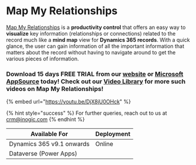 # Map My Relationships

[Map My Relationships](https://www.inogic.com/product/components/map-my-relationships-dynamics-365-crm) is a **productivity control** that offers an easy way to **visualize** key information (relationships or connections) related to the record much like a **mind map** view for **Dynamics 365 records**. With a quick glance, the user can gain information of all the important information that matters about the record without having to navigate around to get the various pieces of information.

### Download 15 days FREE TRIAL from our [website](https://www.inogic.com/product/productivity-apps/map-my-relationships-dynamics-365-crm) or [Microsoft AppSource](https://appsource.microsoft.com/en-gb/product/dynamics-365/inogic.view-mind-map-dynamics-365-relationships?tab=Overview) today! Check out our [Video Library](https://www.youtube.com/channel/UCM4V7ousgLSu1hbOEv4DUuQ?sub\_confirmation=1) for more such videos on Map My Relationships!

{% embed url="https://youtu.be/DjX8jU0OHck" %}

{% hint style="success" %}
For further queries, reach out to us at [crm@inogic.com](mailto:crm@inogic.com)
{% endhint %}



| Available For             | Deployment |
| ------------------------- | ---------- |
| Dynamics 365 v9.1 onwards | Online     |
| Dataverse (Power Apps)    |            |

